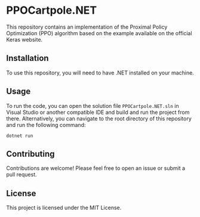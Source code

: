 # PPOCartpole.NET

This repository contains an implementation of the Proximal Policy Optimization (PPO) algorithm based on the example available on the official Keras website.

## Installation

To use this repository, you will need to have .NET installed on your machine.

## Usage

To run the code, you can open the solution file `PPOCartpole.NET.sln` in Visual Studio or another compatible IDE and build and run the project from there. Alternatively, you can navigate to the root directory of this repository and run the following command:

```
dotnet run
```

## Contributing

Contributions are welcome! Please feel free to open an issue or submit a pull request.

## License

This project is licensed under the MIT License.
